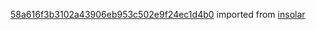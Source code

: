 [58a616f3b3102a43906eb953c502e9f24ec1d4b0](https://github.com/insolar/insolar/commit/58a616f3b3102a43906eb953c502e9f24ec1d4b0) imported from [insolar](https://github.com/insolar/insolar)
